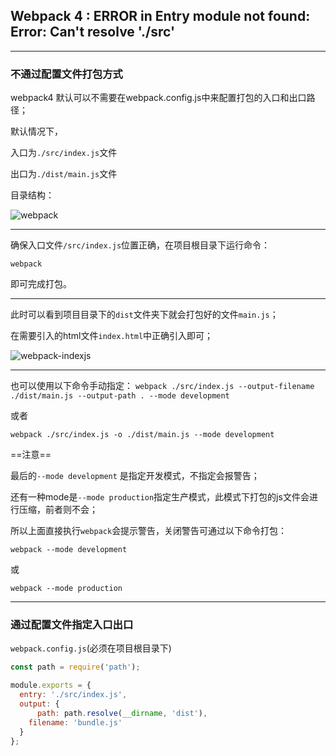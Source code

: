 ## Webpack 4 : ERROR in Entry module not found: Error: Can't resolve './src'

---

### 不通过配置文件打包方式

webpack4 默认可以不需要在webpack.config.js中来配置打包的入口和出口路径；

默认情况下，

入口为`./src/index.js`文件

出口为`./dist/main.js`文件

目录结构：

![webpack](https://zsy0216.github.io/image/csdn/webpack/webpack.png)

---

确保入口文件`/src/index.js`位置正确，在项目根目录下运行命令：

```shell
webpack
```

即可完成打包。

---

此时可以看到项目目录下的`dist`文件夹下就会打包好的文件`main.js`；

在需要引入的html文件`index.html`中正确引入即可；

![webpack-indexjs](<https://zsy0216.github.io/image/csdn/webpack/webpack-indexjs.png>)

---

也可以使用以下命令手动指定：
`webpack ./src/index.js --output-filename ./dist/main.js --output-path . --mode development`

或者

`webpack ./src/index.js -o ./dist/main.js --mode development` 



==注意==

最后的`--mode development` 是指定开发模式，不指定会报警告；

还有一种mode是`--mode production`指定生产模式，此模式下打包的js文件会进行压缩，前者则不会；

所以上面直接执行`webpack`会提示警告，关闭警告可通过以下命令打包：

`webpack --mode development`

或

`webpack --mode production`

---



### 通过配置文件指定入口出口

`webpack.config.js`(必须在项目根目录下)

```js
const path = require('path');

module.exports = {
  entry: './src/index.js',
  output: {
      path: path.resolve(__dirname, 'dist'),
    filename: 'bundle.js'
  }
};
```

